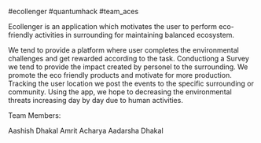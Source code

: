 #ecollenger
#quantumhack
#team_aces

Ecollenger is an application which motivates the user to perform eco-friendly activities in surrounding for maintaining balanced ecosystem.

We tend to provide a platform where user completes the environmental challenges and get rewarded according to the task. Conductiong a Survey we tend to provide the impact created by personel to the surrounding. We promote the eco friendly products and motivate for more production. Tracking the user location we post the events to the specific surrounding or community. Using the app, we hope to decreasing the environmental threats increasing day by day due to human activities.

Team Members:

Aashish Dhakal
Amrit Acharya
Aadarsha Dhakal
